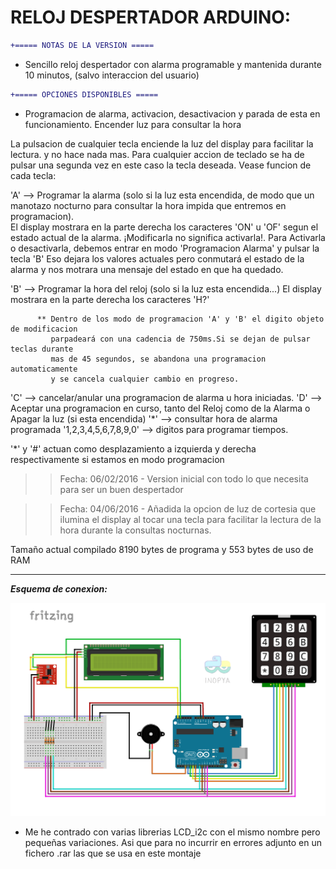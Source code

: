 # RELOJ DESPERTADOR ARDUINO:

     
```diff
+===== NOTAS DE LA VERSION =====
```	  
 - Sencillo reloj despertador con alarma programable y mantenida durante 10 minutos, (salvo interaccion del usuario)


```diff
+===== OPCIONES DISPONIBLES ===== 
```	

 - Programacion de alarma, activacion, desactivacion y parada de esta en funcionamiento. Encender luz para consultar la hora
 
  La pulsacion de cualquier tecla enciende la luz del display para facilitar la lectura.
  y no hace nada mas. Para cualquier accion de teclado se ha de pulsar una segunda vez 
  en este caso la tecla deseada. 
  Vease funcion de cada tecla:
  
  'A' --> Programar la alarma (solo si la luz esta encendida, de modo que un manotazo nocturno para consultar la hora
          impida que entremos en programacion).            
          El display mostrara en la parte derecha los caracteres 'ON' u 'OF' 
          segun el estado actual de la alarma. ¡Modificarla no significa activarla!.
          Para Activarla o desactivarla, debemos entrar en modo 'Programacion Alarma' y pulsar la tecla 'B'
          Eso dejara los valores actuales pero conmutará el estado de la alarma y nos motrara una mensaje 
          del estado en que ha quedado.

  'B' --> Programar la hora del reloj (solo si la luz esta encendida...)
          El display mostrara en la parte derecha los caracteres 'H?'

          ** Dentro de los modo de programacion 'A' y 'B' el digito objeto de modificacion 
             parpadeará con una cadencia de 750ms.Si se dejan de pulsar teclas durante 
             mas de 45 segundos, se abandona una programacion automaticamente 
             y se cancela cualquier cambio en progreso.
          
  'C' --> cancelar/anular una programacion de alarma u hora iniciadas.
  'D' --> Aceptar una programacion en curso, tanto del Reloj como de la Alarma o Apagar la luz (si esta encendida)
  '*' --> consultar hora de alarma programada 
  '1,2,3,4,5,6,7,8,9,0' --> digitos para programar tiempos.
  
  '*' y '#' actuan como desplazamiento a izquierda y derecha respectivamente si estamos en modo programacion
 
   
   >> Fecha: 06/02/2016 
      - Version inicial con todo lo que necesita para ser un buen despertador 
    
   >> Fecha: 04/06/2016 
      - Añadida la opcion de luz de cortesia que ilumina el display al tocar una tecla 
        para facilitar la lectura de la hora durante la consultas nocturnas.
 

   
   Tamaño actual compilado 8190 bytes de programa y 553 bytes de uso de RAM



***
***Esquema de conexion:***


![](./imagenes/esquema_reloj_despertador_arduino.png)



* Me he contrado con varias librerias LCD_i2c con el mismo nombre pero pequeñas variaciones. Asi que para no incurrir en errores adjunto en un fichero .rar las que se usa en este montaje
